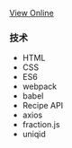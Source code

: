 [View Online](https://byo-forkify.netlify.com/)

### 技术

- HTML
- CSS
- ES6
- webpack
- babel
- Recipe API
- axios
- fraction.js
- uniqid
